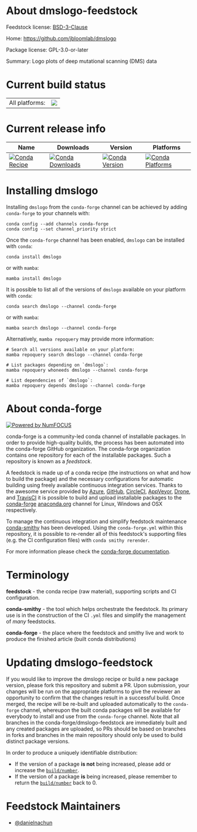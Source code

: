 About dmslogo-feedstock
=======================

Feedstock license: [BSD-3-Clause](https://github.com/conda-forge/dmslogo-feedstock/blob/main/LICENSE.txt)

Home: https://github.com/jbloomlab/dmslogo

Package license: GPL-3.0-or-later

Summary: Logo plots of deep mutational scanning (DMS) data

Current build status
====================


<table><tr><td>All platforms:</td>
    <td>
      <a href="https://dev.azure.com/conda-forge/feedstock-builds/_build/latest?definitionId=25177&branchName=main">
        <img src="https://dev.azure.com/conda-forge/feedstock-builds/_apis/build/status/dmslogo-feedstock?branchName=main">
      </a>
    </td>
  </tr>
</table>

Current release info
====================

| Name | Downloads | Version | Platforms |
| --- | --- | --- | --- |
| [![Conda Recipe](https://img.shields.io/badge/recipe-dmslogo-green.svg)](https://anaconda.org/conda-forge/dmslogo) | [![Conda Downloads](https://img.shields.io/conda/dn/conda-forge/dmslogo.svg)](https://anaconda.org/conda-forge/dmslogo) | [![Conda Version](https://img.shields.io/conda/vn/conda-forge/dmslogo.svg)](https://anaconda.org/conda-forge/dmslogo) | [![Conda Platforms](https://img.shields.io/conda/pn/conda-forge/dmslogo.svg)](https://anaconda.org/conda-forge/dmslogo) |

Installing dmslogo
==================

Installing `dmslogo` from the `conda-forge` channel can be achieved by adding `conda-forge` to your channels with:

```
conda config --add channels conda-forge
conda config --set channel_priority strict
```

Once the `conda-forge` channel has been enabled, `dmslogo` can be installed with `conda`:

```
conda install dmslogo
```

or with `mamba`:

```
mamba install dmslogo
```

It is possible to list all of the versions of `dmslogo` available on your platform with `conda`:

```
conda search dmslogo --channel conda-forge
```

or with `mamba`:

```
mamba search dmslogo --channel conda-forge
```

Alternatively, `mamba repoquery` may provide more information:

```
# Search all versions available on your platform:
mamba repoquery search dmslogo --channel conda-forge

# List packages depending on `dmslogo`:
mamba repoquery whoneeds dmslogo --channel conda-forge

# List dependencies of `dmslogo`:
mamba repoquery depends dmslogo --channel conda-forge
```


About conda-forge
=================

[![Powered by
NumFOCUS](https://img.shields.io/badge/powered%20by-NumFOCUS-orange.svg?style=flat&colorA=E1523D&colorB=007D8A)](https://numfocus.org)

conda-forge is a community-led conda channel of installable packages.
In order to provide high-quality builds, the process has been automated into the
conda-forge GitHub organization. The conda-forge organization contains one repository
for each of the installable packages. Such a repository is known as a *feedstock*.

A feedstock is made up of a conda recipe (the instructions on what and how to build
the package) and the necessary configurations for automatic building using freely
available continuous integration services. Thanks to the awesome service provided by
[Azure](https://azure.microsoft.com/en-us/services/devops/), [GitHub](https://github.com/),
[CircleCI](https://circleci.com/), [AppVeyor](https://www.appveyor.com/),
[Drone](https://cloud.drone.io/welcome), and [TravisCI](https://travis-ci.com/)
it is possible to build and upload installable packages to the
[conda-forge](https://anaconda.org/conda-forge) [anaconda.org](https://anaconda.org/)
channel for Linux, Windows and OSX respectively.

To manage the continuous integration and simplify feedstock maintenance
[conda-smithy](https://github.com/conda-forge/conda-smithy) has been developed.
Using the ``conda-forge.yml`` within this repository, it is possible to re-render all of
this feedstock's supporting files (e.g. the CI configuration files) with ``conda smithy rerender``.

For more information please check the [conda-forge documentation](https://conda-forge.org/docs/).

Terminology
===========

**feedstock** - the conda recipe (raw material), supporting scripts and CI configuration.

**conda-smithy** - the tool which helps orchestrate the feedstock.
                   Its primary use is in the construction of the CI ``.yml`` files
                   and simplify the management of *many* feedstocks.

**conda-forge** - the place where the feedstock and smithy live and work to
                  produce the finished article (built conda distributions)


Updating dmslogo-feedstock
==========================

If you would like to improve the dmslogo recipe or build a new
package version, please fork this repository and submit a PR. Upon submission,
your changes will be run on the appropriate platforms to give the reviewer an
opportunity to confirm that the changes result in a successful build. Once
merged, the recipe will be re-built and uploaded automatically to the
`conda-forge` channel, whereupon the built conda packages will be available for
everybody to install and use from the `conda-forge` channel.
Note that all branches in the conda-forge/dmslogo-feedstock are
immediately built and any created packages are uploaded, so PRs should be based
on branches in forks and branches in the main repository should only be used to
build distinct package versions.

In order to produce a uniquely identifiable distribution:
 * If the version of a package **is not** being increased, please add or increase
   the [``build/number``](https://docs.conda.io/projects/conda-build/en/latest/resources/define-metadata.html#build-number-and-string).
 * If the version of a package **is** being increased, please remember to return
   the [``build/number``](https://docs.conda.io/projects/conda-build/en/latest/resources/define-metadata.html#build-number-and-string)
   back to 0.

Feedstock Maintainers
=====================

* [@danielnachun](https://github.com/danielnachun/)

